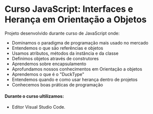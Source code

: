 # Curso JavaScript: Interfaces e Herança em Orientação a Objetos

Projeto desenvolvido durante curso de JavaScript onde:

-   Dominamos o paradigma de programação mais usado no mercado
-   Entendemos o que são referências e objetos
-   Usamos atributos, métodos da instância e da classe
-   Definimos objetos através de construtores
-   Aprendemos sobre encapsulamento
-  Aprofundamos nossos conhecimentos em Orientação a objetos
-   Aprendemos o que é o "DuckType"
-   Entendemos quando e como usar herança dentro de projetos
-   Conhecemos boas práticas de programação

#### Durante o curso ultilizamos:

- Editor Visual Studio Code.